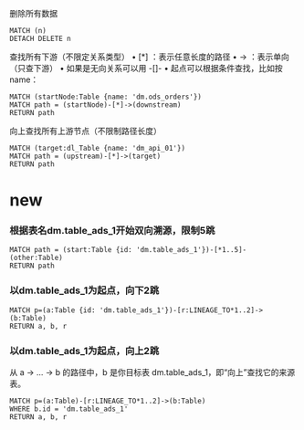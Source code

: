 删除所有数据

```
MATCH (n)
DETACH DELETE n
```

查找所有下游（不限定关系类型）
• [*] ：表示任意长度的路径
• -> ：表示单向（只查下游）
• 如果是无向关系可以用 -[]-
• 起点可以根据条件查找，比如按 name：

```
MATCH (startNode:Table {name: 'dm.ods_orders'})
MATCH path = (startNode)-[*]->(downstream)
RETURN path
```

向上查找所有上游节点（不限制路径长度）

```
MATCH (target:dl_Table {name: 'dm_api_01'})
MATCH path = (upstream)-[*]->(target)
RETURN path
```

# new

### 根据表名dm.table_ads_1开始双向溯源，限制5跳

```
MATCH path = (start:Table {id: 'dm.table_ads_1'})-[*1..5]-(other:Table)
RETURN path
```

### 以dm.table_ads_1为起点，向下2跳

```
MATCH p=(a:Table {id: 'dm.table_ads_1'})-[r:LINEAGE_TO*1..2]->(b:Table)
RETURN a, b, r
```

### 以dm.table_ads_1为起点，向上2跳

从 a → ... → b 的路径中，b 是你目标表 dm.table_ads_1，即“向上”查找它的来源表。

```
MATCH p=(a:Table)-[r:LINEAGE_TO*1..2]->(b:Table)
WHERE b.id = 'dm.table_ads_1'
RETURN a, b, r
```
